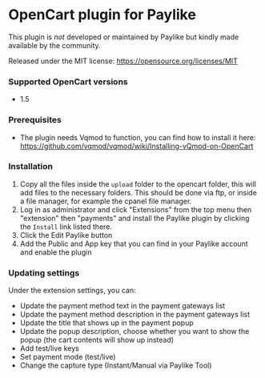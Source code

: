 # OpenCart plugin for Paylike

This plugin is *not* developed or maintained by Paylike but kindly made
available by the community.

Released under the MIT license: https://opensource.org/licenses/MIT

### Supported OpenCart versions

- 1.5

### Prerequisites

- The plugin needs Vqmod to function, you can find how to install it here: https://github.com/vqmod/vqmod/wiki/Installing-vQmod-on-OpenCart

### Installation

1. Copy all the files inside the `upload` folder to the opencart folder, this will add files to the necessary folders. This should be done via ftp, or inside a file manager, for example the cpanel file manager. 
2. Log in as administrator and click  "Extensions" from the top menu then "extension" then "payments" and install the Paylike plugin by clicking the `Install` link listed there.
3. Click the Edit Paylike button 
4. Add the Public and App key that you can find in your Paylike account and enable the plugin


### Updating settings

Under the extension settings, you can:
 * Update the payment method text in the payment gateways list
 * Update the payment method description in the payment gateways list
 * Update the title that shows up in the payment popup 
 * Update the popup description, choose whether you want to show the popup  (the cart contents will show up instead)
 * Add test/live keys
 * Set payment mode (test/live)
 * Change the capture type (Instant/Manual via Paylike Tool)
 
  

